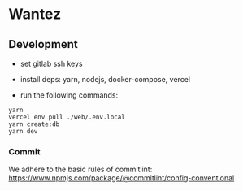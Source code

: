 # Wantez

## Development

- set gitlab ssh keys

- install deps: yarn, nodejs, docker-compose, vercel

- run the following commands:

```
yarn
vercel env pull ./web/.env.local
yarn create:db
yarn dev
```

### Commit

We adhere to the basic rules of commitlint:
https://www.npmjs.com/package/@commitlint/config-conventional

